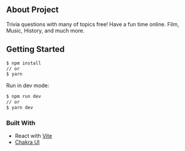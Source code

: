 ## About Project

Trivia questions with many of topics free! Have a fun time online. Film, Music, History, and much more.

## Getting Started

```sh
$ npm install
// or
$ yarn
```

Run in dev mode:

```sh
$ npm run dev
// or
$ yarn dev
```

### Built With

- React with [Vite](https://vitejs.dev)
- [Chakra UI](https://chakra-ui.com/)